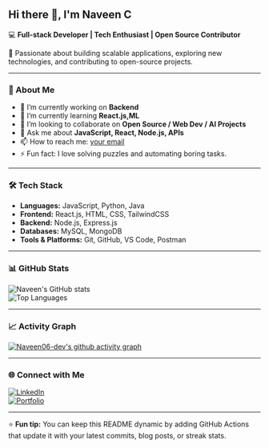 ## Hi there 👋, I'm Naveen C  

💻 **Full-stack Developer | Tech Enthusiast | Open Source Contributor**  

🌟 Passionate about building scalable applications, exploring new technologies, and contributing to open-source projects.  

---

### 🚀 About Me
- 🔭 I’m currently working on **Backend**
- 🌱 I’m currently learning **React.js,ML**
- 👯 I’m looking to collaborate on **Open Source / Web Dev / AI Projects**
- 💬 Ask me about **JavaScript, React, Node.js, APIs**
- 📫 How to reach me: [your email](naveenkvg8@gmail.com)
- ⚡ Fun fact: I love solving puzzles and automating boring tasks.

---

### 🛠 Tech Stack
- **Languages:** JavaScript, Python, Java  
- **Frontend:** React.js, HTML, CSS, TailwindCSS  
- **Backend:** Node.js, Express.js  
- **Databases:** MySQL, MongoDB  
- **Tools & Platforms:** Git, GitHub, VS Code, Postman  

---

### 📊 GitHub Stats
![Naveen's GitHub stats](https://github-readme-stats.vercel.app/api?username=Naveen06-dev&show_icons=true&theme=radical)  
![Top Languages](https://github-readme-stats.vercel.app/api/top-langs/?username=Naveen06-dev&layout=compact&theme=radical)  

---

### 📈 Activity Graph
[![Naveen06-dev's github activity graph](https://github-readme-activity-graph.vercel.app/graph?username=Naveen06-dev&bg_color=0f0f0f&color=4900f5&line=3bf906&point=ffffff&area=true&hide_border=true)](https://github.com/ashutosh00710/github-readme-activity-graph)  

---

### 🌐 Connect with Me
[![LinkedIn](https://img.shields.io/badge/LinkedIn-blue?logo=linkedin&logoColor=white)](your-linkedin-link)  
[![Portfolio](https://img.shields.io/badge/Portfolio-%23000000.svg?logo=firefox&logoColor=white)](your-portfolio-link)  

---
⭐ **Fun tip:** You can keep this README dynamic by adding GitHub Actions that update it with your latest commits, blog posts, or streak stats.
